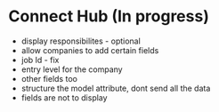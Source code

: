 # Connect Hub (In progress)
 - display responsibilites - optional
- allow companies to add certain fields
 - job Id - fix 
 - entry level for the company
 - other fields too
 - structure the model attribute, dont send all the data
 - fields are not to display